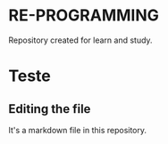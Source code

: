 # RE-PROGRAMMING
Repository created for learn and study.

# Teste
## Editing the file

It's a markdown file in this repository.
